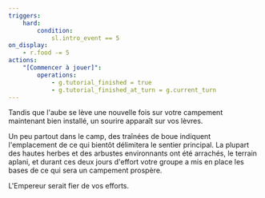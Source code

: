 ```yaml
---
triggers:
    hard:
        condition:
            sl.intro_event == 5
on_display:
    - r.food -= 5
actions:
    "[Commencer à jouer]":
        operations:
            - g.tutorial_finished = true
            - g.tutorial_finished_at_turn = g.current_turn
---
```


Tandis que l'aube se lève une nouvelle fois sur votre campement maintenant bien installé, un sourire apparaît sur vos lèvres.

Un peu partout dans le camp, des traînées de boue indiquent l'emplacement de ce qui bientôt délimitera le sentier principal. La plupart des hautes herbes et des arbustes environnants ont été arrachés, le terrain aplani, et durant ces deux jours d'effort votre groupe a mis en place les bases de ce qui sera un campement prospère.

L'Empereur serait fier de vos efforts.
